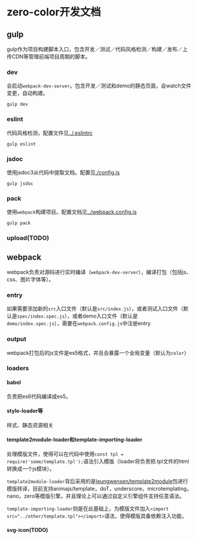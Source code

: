 zero-color开发文档
====================

## gulp

gulp作为项目构建脚本入口，包含开发／测试／代码风格检测／构建／发布／上传CDN等管理前端项目周期的脚本。

### dev

会启动`webpack-dev-server`。包含开发／测试和demo的静态页面，会watch文件变更，自动构建。

```shell
gulp dev
```

### eslint

代码风格检测，配置文件见[../.eslintrc](../.eslintrc)

```shell
gulp eslint
```

### jsdoc

使用jsdoc3从代码中提取文档。配置见[./config.js](./config.js)

```shell
gulp jsdoc
```

### pack

使用`webpack`构建项目。配置文档见[../webpack.config.js](../webpack.config.js)

```shell
gulp pack
```

### upload(TODO)

## webpack

webpack负责对源码进行实时编译（`webpack-dev-server`），编译打包（包括js、css、图片字体等）。

### entry

如果需要添加新的`src`入口文件（默认是`src/index.js`），或者测试入口文件（默认是`spec/index.spec.js`），或者demo入口文件（默认是`demo/index.spec.js`），需要在`webpack.config.js`中注册entry

### output

webpack打包后的js文件是es5格式，并且会暴露一个全局变量（默认为`color`）

### loaders

#### babel

负责把es6代码编译成es5。

#### style-loader等

样式、静态资源相关

#### template2module-loader和template-importing-loader

处理模版文件，使得可以在代码中使用`const tpl = require('some/template.tpl');`语法引入模版（loader将负责把.tpl文件的html转换成一个js模块）。

`template2module-loader`背后采用的是[leungwensen/template2module](https://github.com/leungwensen/template2module)包进行模版转译，目前支持animajs/template，doT，underscore，microtemplating，nano，zero等模版引擎。并且理论上可以通过自定义引擎组件支持任意语法。

`template-importing-loader`则是在此基础上，为模版文件加入`<import src="../other/template.tpl"></import>`语法，使得模版具备依赖注入功能。

#### svg-icon(TODO)


